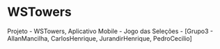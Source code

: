 # WSTowers
Projeto - WSTowers, Aplicativo Mobile - Jogo das Seleções - [Grupo3 - AllanMancilha, CarlosHenrique, JurandirHenrique, PedroCecilio]
